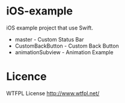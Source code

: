 # iOS-example
iOS example project that use Swift.

* master - Custom Status Bar
* CustomBackButton - Custom Back Button
* animationSubview - Animation Example

# Licence
WTFPL License http://www.wtfpl.net/

